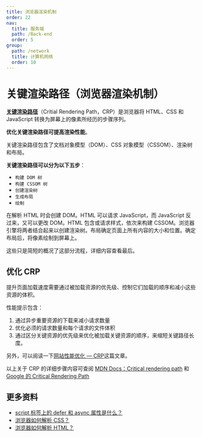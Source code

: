 ```yaml
---
title: 浏览器渲染机制
order: 22
nav:
  title: 服务端
  path: /Back-end
  order: 5
group:
  path: /network
  title: 计算机网络
  order: 10
---
```


# 关键渲染路径（浏览器渲染机制）

[**关键渲染路径**](https://developer.mozilla.org/en-US/docs/Web/Performance/Critical_rendering_path)（Critial Rendering Path，CRP）是浏览器将 HTML、CSS 和 JavaScript 转换为屏幕上的像素所经历的步骤序列。

**优化关键渲染路径可提高渲染性能**。

关键渲染路径包含了文档对象模型（DOM）、CSS 对象模型（CSSOM）、渲染树和布局。

**关键渲染路径可以分为以下五步**：

- `构建 DOM 树`
- `构建 CSSOM 树`
- `创建渲染树`
- `生成布局`
- `绘制`

在解析 HTML 时会创建 DOM。HTML 可以请求 JavaScript，而 JavaScript 反过来，又可以更改 DOM。HTML 包含或请求样式，依次来构建 CSSOM。浏览器引擎将两者结合起来以创建渲染树。布局确定页面上所有内容的大小和位置。确定布局后，将像素绘制到屏幕上。

这些只是简短的概况了这部分流程，详细内容查看最后。

## 优化 CRP

提升页面加载速度需要通过被加载资源的优先级、控制它们加载的顺序和减小这些资源的体积。

性能提示包含：

1. 通过异步重要资源的下载来减小请求数量
2. 优化必须的请求数量和每个请求的文件体积
3. 通过区分关键资源的优先级来优化被加载关键资源的顺序，来缩短关键路径长度。

另外，可以阅读一下[网站性能优化 — CRP](https://segmentfault.com/a/1190000008550336)这篇文章。

以上关于 CRP 的详细步骤内容可查阅 [MDN Docs：Critical rendering path](https://developer.mozilla.org/en-US/docs/Web/Performance/Critical_rendering_path) 和 [Google 的 Critical Rendering Path](https://developers.google.com/web/fundamentals/performance/critical-rendering-path/)

## 更多资料

- [script 标签上的 defer 和 async 属性是什么？](https://github.com/lio-zero/blog/blob/main/HTML/script%20%E6%A0%87%E7%AD%BE%E4%B8%8A%E7%9A%84%20defer%20%E5%92%8C%20async%20%E5%B1%9E%E6%80%A7%E6%98%AF%E4%BB%80%E4%B9%88%EF%BC%9F.md)
- [浏览器如何解析 CSS？](https://github.com/lio-zero/blog/blob/main/%E6%B5%8F%E8%A7%88%E5%99%A8/%E6%B5%8F%E8%A7%88%E5%99%A8%E5%A6%82%E4%BD%95%E8%A7%A3%E6%9E%90%20CSS%EF%BC%9F.md)
- [浏览器如何解析 HTML？](https://github.com/lio-zero/blog/blob/main/%E6%B5%8F%E8%A7%88%E5%99%A8/%E6%B5%8F%E8%A7%88%E5%99%A8%E5%A6%82%E4%BD%95%E8%A7%A3%E6%9E%90%20HTML%EF%BC%9F.md)

